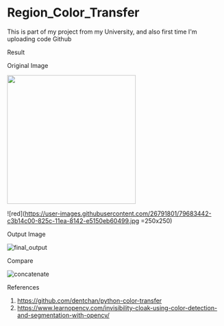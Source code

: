 # Region_Color_Transfer
This is part of my project from my University, and also first time I'm uploading code Github



Result

Original Image

<img src="https://user-images.githubusercontent.com/26791801/79683423-a7151400-825c-11ea-9fb8-c3a32fd9f7dd.jpg" width="300" height="300">


![red](https://user-images.githubusercontent.com/26791801/79683442-c3b14c00-825c-11ea-8142-e5150eb60499.jpg =250x250)

Output Image

![final_output](https://user-images.githubusercontent.com/26791801/79683452-d461c200-825c-11ea-988d-cbee7da4ee00.jpg)

Compare

![concatenate](https://user-images.githubusercontent.com/26791801/79683464-e3487480-825c-11ea-867f-4f481cac1549.jpg)







References
1. https://github.com/dentchan/python-color-transfer
2. https://www.learnopencv.com/invisibility-cloak-using-color-detection-and-segmentation-with-opencv/
